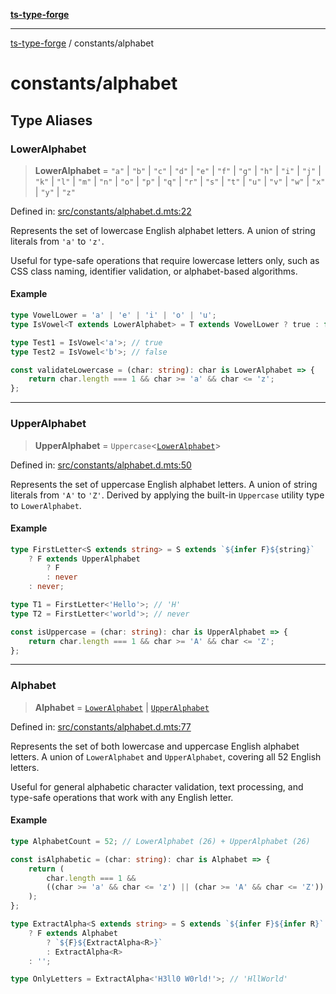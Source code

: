 [**ts-type-forge**](../README.md)

---

[ts-type-forge](../README.md) / constants/alphabet

# constants/alphabet

## Type Aliases

### LowerAlphabet

> **LowerAlphabet** = `"a"` \| `"b"` \| `"c"` \| `"d"` \| `"e"` \| `"f"` \| `"g"` \| `"h"` \| `"i"` \| `"j"` \| `"k"` \| `"l"` \| `"m"` \| `"n"` \| `"o"` \| `"p"` \| `"q"` \| `"r"` \| `"s"` \| `"t"` \| `"u"` \| `"v"` \| `"w"` \| `"x"` \| `"y"` \| `"z"`

Defined in: [src/constants/alphabet.d.mts:22](https://github.com/noshiro-pf/ts-type-forge/blob/main/src/constants/alphabet.d.mts#L22)

Represents the set of lowercase English alphabet letters.
A union of string literals from `'a'` to `'z'`.

Useful for type-safe operations that require lowercase letters only,
such as CSS class naming, identifier validation, or alphabet-based algorithms.

#### Example

```ts
type VowelLower = 'a' | 'e' | 'i' | 'o' | 'u';
type IsVowel<T extends LowerAlphabet> = T extends VowelLower ? true : false;

type Test1 = IsVowel<'a'>; // true
type Test2 = IsVowel<'b'>; // false

const validateLowercase = (char: string): char is LowerAlphabet => {
    return char.length === 1 && char >= 'a' && char <= 'z';
};
```

---

### UpperAlphabet

> **UpperAlphabet** = `Uppercase`\<[`LowerAlphabet`](#loweralphabet)\>

Defined in: [src/constants/alphabet.d.mts:50](https://github.com/noshiro-pf/ts-type-forge/blob/main/src/constants/alphabet.d.mts#L50)

Represents the set of uppercase English alphabet letters.
A union of string literals from `'A'` to `'Z'`.
Derived by applying the built-in `Uppercase` utility type to `LowerAlphabet`.

#### Example

```ts
type FirstLetter<S extends string> = S extends `${infer F}${string}`
    ? F extends UpperAlphabet
        ? F
        : never
    : never;

type T1 = FirstLetter<'Hello'>; // 'H'
type T2 = FirstLetter<'world'>; // never

const isUppercase = (char: string): char is UpperAlphabet => {
    return char.length === 1 && char >= 'A' && char <= 'Z';
};
```

---

### Alphabet

> **Alphabet** = [`LowerAlphabet`](#loweralphabet) \| [`UpperAlphabet`](#upperalphabet)

Defined in: [src/constants/alphabet.d.mts:77](https://github.com/noshiro-pf/ts-type-forge/blob/main/src/constants/alphabet.d.mts#L77)

Represents the set of both lowercase and uppercase English alphabet letters.
A union of `LowerAlphabet` and `UpperAlphabet`, covering all 52 English letters.

Useful for general alphabetic character validation, text processing,
and type-safe operations that work with any English letter.

#### Example

```ts
type AlphabetCount = 52; // LowerAlphabet (26) + UpperAlphabet (26)

const isAlphabetic = (char: string): char is Alphabet => {
    return (
        char.length === 1 &&
        ((char >= 'a' && char <= 'z') || (char >= 'A' && char <= 'Z'))
    );
};

type ExtractAlpha<S extends string> = S extends `${infer F}${infer R}`
    ? F extends Alphabet
        ? `${F}${ExtractAlpha<R>}`
        : ExtractAlpha<R>
    : '';

type OnlyLetters = ExtractAlpha<'H3ll0 W0rld!'>; // 'HllWorld'
```
